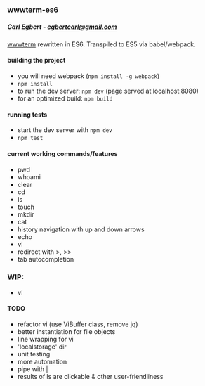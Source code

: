 ### wwwterm-es6
##### Carl Egbert - egbertcarl@gmail.com

[wwwterm](https://github.com/carlegbert/wwwterm) rewritten in ES6. Transpiled to ES5 via babel/webpack.

#### building the project

* you will need webpack (`npm install -g webpack`)
* `npm install`
* to run the dev server: `npm dev` (page served at localhost:8080)
* for an optimized build: `npm build`

#### running tests

* start the dev server with `npm dev`
* `npm test`

#### current working commands/features

* pwd
* whoami
* clear
* cd
* ls
* touch
* mkdir
* cat
* history navigation with up and down arrows
* echo
* vi
* redirect with >, >>
* tab autocompletion

### WIP:
* vi

#### TODO
* refactor vi (use ViBuffer class, remove jq)
* better instantiation for file objects
* line wrapping for vi
* 'localstorage' dir
* unit testing
* more automation
* pipe with |
* results of ls are clickable & other user-friendliness
